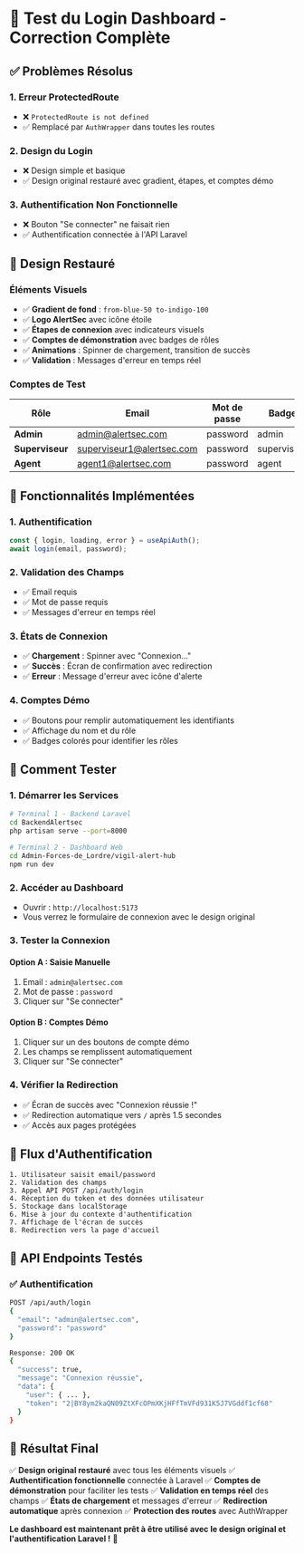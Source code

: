 # 🔧 Test du Login Dashboard - Correction Complète

## ✅ **Problèmes Résolus**

### **1. Erreur ProtectedRoute**
- ❌ `ProtectedRoute is not defined`
- ✅ Remplacé par `AuthWrapper` dans toutes les routes

### **2. Design du Login**
- ❌ Design simple et basique
- ✅ Design original restauré avec gradient, étapes, et comptes démo

### **3. Authentification Non Fonctionnelle**
- ❌ Bouton "Se connecter" ne faisait rien
- ✅ Authentification connectée à l'API Laravel

## 🎨 **Design Restauré**

### **Éléments Visuels**
- ✅ **Gradient de fond** : `from-blue-50 to-indigo-100`
- ✅ **Logo AlertSec** avec icône étoile
- ✅ **Étapes de connexion** avec indicateurs visuels
- ✅ **Comptes de démonstration** avec badges de rôles
- ✅ **Animations** : Spinner de chargement, transition de succès
- ✅ **Validation** : Messages d'erreur en temps réel

### **Comptes de Test**
| Rôle | Email | Mot de passe | Badge |
|------|-------|--------------|-------|
| **Admin** | admin@alertsec.com | password | admin |
| **Superviseur** | superviseur1@alertsec.com | password | superviseur |
| **Agent** | agent1@alertsec.com | password | agent |

## 🔧 **Fonctionnalités Implémentées**

### **1. Authentification**
```typescript
const { login, loading, error } = useApiAuth();
await login(email, password);
```

### **2. Validation des Champs**
- ✅ Email requis
- ✅ Mot de passe requis
- ✅ Messages d'erreur en temps réel

### **3. États de Connexion**
- ✅ **Chargement** : Spinner avec "Connexion..."
- ✅ **Succès** : Écran de confirmation avec redirection
- ✅ **Erreur** : Message d'erreur avec icône d'alerte

### **4. Comptes Démo**
- ✅ Boutons pour remplir automatiquement les identifiants
- ✅ Affichage du nom et du rôle
- ✅ Badges colorés pour identifier les rôles

## 🚀 **Comment Tester**

### **1. Démarrer les Services**
```bash
# Terminal 1 - Backend Laravel
cd BackendAlertsec
php artisan serve --port=8000

# Terminal 2 - Dashboard Web
cd Admin-Forces-de_Lordre/vigil-alert-hub
npm run dev
```

### **2. Accéder au Dashboard**
- Ouvrir : `http://localhost:5173`
- Vous verrez le formulaire de connexion avec le design original

### **3. Tester la Connexion**

#### **Option A : Saisie Manuelle**
1. Email : `admin@alertsec.com`
2. Mot de passe : `password`
3. Cliquer sur "Se connecter"

#### **Option B : Comptes Démo**
1. Cliquer sur un des boutons de compte démo
2. Les champs se remplissent automatiquement
3. Cliquer sur "Se connecter"

### **4. Vérifier la Redirection**
- ✅ Écran de succès avec "Connexion réussie !"
- ✅ Redirection automatique vers `/` après 1.5 secondes
- ✅ Accès aux pages protégées

## 🔄 **Flux d'Authentification**

```
1. Utilisateur saisit email/password
2. Validation des champs
3. Appel API POST /api/auth/login
4. Réception du token et des données utilisateur
5. Stockage dans localStorage
6. Mise à jour du contexte d'authentification
7. Affichage de l'écran de succès
8. Redirection vers la page d'accueil
```

## 🎯 **API Endpoints Testés**

### **✅ Authentification**
```bash
POST /api/auth/login
{
  "email": "admin@alertsec.com",
  "password": "password"
}

Response: 200 OK
{
  "success": true,
  "message": "Connexion réussie",
  "data": {
    "user": { ... },
    "token": "2|BY8ym2kaQN09ZtXFcOPmXKjHFfTmVFd931K5J7VGddf1cf68"
  }
}
```

## 🎉 **Résultat Final**

✅ **Design original restauré** avec tous les éléments visuels
✅ **Authentification fonctionnelle** connectée à Laravel
✅ **Comptes de démonstration** pour faciliter les tests
✅ **Validation en temps réel** des champs
✅ **États de chargement** et messages d'erreur
✅ **Redirection automatique** après connexion
✅ **Protection des routes** avec AuthWrapper

**Le dashboard est maintenant prêt à être utilisé avec le design original et l'authentification Laravel !** 🚀





